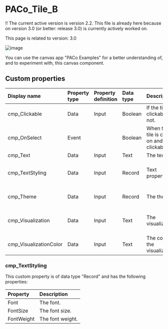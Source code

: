 # PACo_Tile_B

!! The current active version is version 2.2. This file is already here because on version 3.0 (or better: release 3.0) is currently actively worked on.

This page is related to version: 3.0

![image](https://user-images.githubusercontent.com/35654198/235983204-0bf827c7-0985-47b4-ab34-31d5e8166edd.png)

You can use the canvas app "PACo Examples" for a better understanding of, and to experiment with, this canvas component.

## Custom properties

| Display name | Property type | Property definition | Data type | Description | Memo
| :--- | :--- | :--- | :--- | :--- | :--- |
| cmp_Clickable | Data | Input | Boolean | If the tile is clickable or not. | |
| cmp_OnSelect | Event | | Boolean | When the tile is clicked on and is clickable. |
| cmp_Text | Data | Input | Text | The text. | |
| cmp_TextStyling | Data | Input | Record | Text properties. | See the documention on cmp_TextStyling below. |
| cmp_Theme | Data | Input | Record | The theme. | See the documention on theming. |
| cmp_Visualization | Data | Input | Text | The visualization. | See the documention of canvas component cmp_Visualization_A. |
| cmp_VisualizationColor | Data | Input | Text | The color of the visualization. | |

### cmp_TextStyling
This custom property is of data type "Record" and has the following properties:

| Property | Description |
| :--- | :--- |
| Font | The font. |
| FontSize | The font size. |
| FontWeight | The font weight. |
